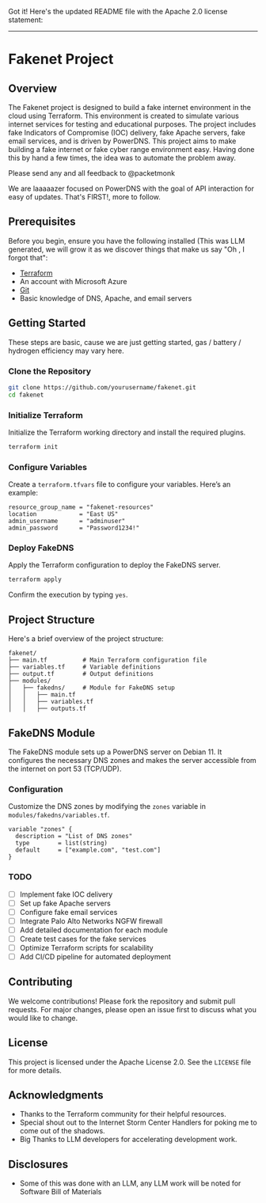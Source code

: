 Got it! Here's the updated README file with the Apache 2.0 license statement:

---

# Fakenet Project

## Overview
The Fakenet project is designed to build a fake internet environment in the cloud using Terraform. This environment is created to simulate various internet services for testing and educational purposes. The project includes fake Indicators of Compromise (IOC) delivery, fake Apache servers, fake email services, and is driven by PowerDNS. This project aims to make building a fake internet or fake cyber range environment easy. Having done this by hand a few times, the idea was to automate the problem away.

Please send any and all feedback to @packetmonk

We are laaaaazer focused on PowerDNS with the goal of API interaction for easy of updates. That's FIRST!, more to follow.

## Prerequisites
Before you begin, ensure you have the following installed (This was LLM generated, we will grow it as we discover things that make us say "Oh <expletive>, I forgot that":
- [Terraform](https://www.terraform.io/downloads.html)
- An account with Microsoft Azure
- [Git](https://git-scm.com/book/en/v2/Getting-Started-Installing-Git)
- Basic knowledge of DNS, Apache, and email servers

## Getting Started

These steps are basic, cause we are just getting started, gas / battery / hydrogen efficiency may vary here.
### Clone the Repository
```sh
git clone https://github.com/yourusername/fakenet.git
cd fakenet
```

### Initialize Terraform
Initialize the Terraform working directory and install the required plugins.
```sh
terraform init
```

### Configure Variables
Create a `terraform.tfvars` file to configure your variables. Here’s an example:
```hcl
resource_group_name = "fakenet-resources"
location            = "East US"
admin_username      = "adminuser"
admin_password      = "Password1234!"
```

### Deploy FakeDNS
Apply the Terraform configuration to deploy the FakeDNS server.
```sh
terraform apply
```
Confirm the execution by typing `yes`.

## Project Structure
Here's a brief overview of the project structure:
```
fakenet/
├── main.tf          # Main Terraform configuration file
├── variables.tf     # Variable definitions
├── output.tf        # Output definitions
├── modules/
│   ├── fakedns/     # Module for FakeDNS setup
│   │   ├── main.tf
│   │   ├── variables.tf
│   │   ├── outputs.tf
```

## FakeDNS Module
The FakeDNS module sets up a PowerDNS server on Debian 11. It configures the necessary DNS zones and makes the server accessible from the internet on port 53 (TCP/UDP).

### Configuration
Customize the DNS zones by modifying the `zones` variable in `modules/fakedns/variables.tf`.

```hcl
variable "zones" {
  description = "List of DNS zones"
  type        = list(string)
  default     = ["example.com", "test.com"]
}
```

### TODO
- [ ] Implement fake IOC delivery
- [ ] Set up fake Apache servers
- [ ] Configure fake email services
- [ ] Integrate Palo Alto Networks NGFW firewall
- [ ] Add detailed documentation for each module
- [ ] Create test cases for the fake services
- [ ] Optimize Terraform scripts for scalability
- [ ] Add CI/CD pipeline for automated deployment

## Contributing
We welcome contributions! Please fork the repository and submit pull requests. For major changes, please open an issue first to discuss what you would like to change.

## License
This project is licensed under the Apache License 2.0. See the `LICENSE` file for more details.

## Acknowledgments
- Thanks to the Terraform community for their helpful resources.
- Special shout out to the Internet Storm Center Handlers for poking me to come out of the shadows.
- Big Thanks to LLM developers for accelerating development work. 

## Disclosures
- Some of this was done with an LLM, any LLM work will be noted for Software Bill of Materials
